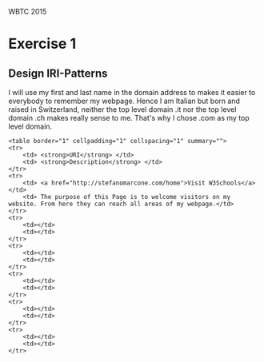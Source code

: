 WBTC 2015

<body>

<h1> Exercise 1</h1>

<h2> Design IRI-Patterns </h2>
    <p>
        I will use my first and last name in the domain address to makes it easier to everybody to remember my webpage.
        Hence I am Italian but born and raised in Switzerland, neither the top level domain .it nor the top level domain .ch makes really sense to me. That's why I chose .com as my top level domain.
    </p>

    <table border="1" cellpadding="1" cellspacing="1" summary="">
    <tr>
        <td> <strong>URI</strong> </td>
        <td> <strong>Description</strong> </td>
    </tr>
    <tr>
        <td> <a href="http://stefanomarcone.com/home">Visit W3Schools</a> </td>
        <td> The purpose of this Page is to welcome visitors on my website. From here they can reach all areas of my webpage.</td>
    </tr>
    <tr>
        <td></td>
        <td></td>
    </tr>
    <tr>
        <td></td>
        <td></td>
    </tr>
    <tr>
        <td></td>
        <td></td>
    </tr>
    <tr>
        <td></td>
        <td></td>
    </tr>
    <tr>
        <td></td>
        <td></td>
    </tr>
</table

</body>
</html>
